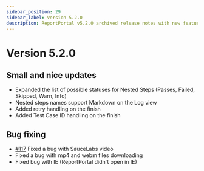 ```yaml
---
sidebar_position: 29
sidebar_label: Version 5.2.0
description: ReportPortal v5.2.0 archived release notes with new features and enhanced test automation reporting tools capabilities.
---
```


# Version 5.2.0

## Small and nice updates
- Expanded the list of possible statuses for Nested Steps (Passes, Failed, Skipped, Warn, Info)
- Nested steps names support Markdown on the Log view
- Added retry handling on the finish
- Added Test Case ID handling on the finish
## Bug fixing
- [#117](https://github.com/reportportal/reportportal/issues/117) Fixed a bug with SauceLabs video
- Fixed a bug with mp4 and webm files downloading
- Fixed bug with IE (ReportPortal didn`t open in IE)


